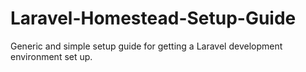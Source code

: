 # Laravel-Homestead-Setup-Guide
Generic and simple setup guide for getting a Laravel development environment set up.
